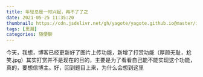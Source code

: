 ```yaml
---
title: 年轻总是一时兴起，再不了了之
date: 2021-05-25 11:35:20
thumbnail: https://cdn.jsdelivr.net/gh/yagote/yagote.github.io@master/img/小黄人3.jpg
tags: [思潮]
categories: 随便聊
---
```

​        今天，我想，博客已经更新好了图片上传功能<!--more-->，新增了打赏功能（厚颜无耻，尬笑.jpg）其实打赏并不是现在的目的，主要是为了看看自己能不能实现这个功能，真的，要想信博主。好，回到题目上来，为什么会想到这里

